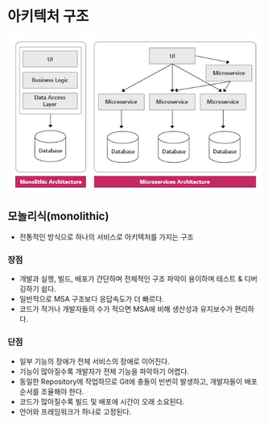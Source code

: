 # 아키텍처 구조

<img src="https://github.com/programmer-sjk/TIL/blob/main/images/architecture/msa-vs-monolithic.png" width="600">

## 모놀리식(monolithic)

- 전통적인 방식으로 하나의 서비스로 아키텍처를 가지는 구조

### 장점

- 개발과 실행, 빌드, 배포가 간단하며 전체적인 구조 파악이 용이하며 테스트 & 디버깅하기 쉽다.
- 일반적으로 MSA 구조보다 응답속도가 더 빠르다.
- 코드가 적거나 개발자들의 수가 적으면 MSA에 비해 생산성과 유지보수가 편리하다.

### 단점

- 일부 기능의 장애가 전체 서비스의 장애로 이어진다.
- 기능이 많아질수록 개발자가 전체 기능을 파악하기 어렵다.
- 동일한 Repository에 작업하므로 Git에 충돌이 빈번히 발생하고, 개발자들이 배포 순서를 조율해야 한다.
- 코드가 많아질수록 빌드 및 배포에 시간이 오래 소요된다.
- 언어와 프레임워크가 하나로 고정된다.
